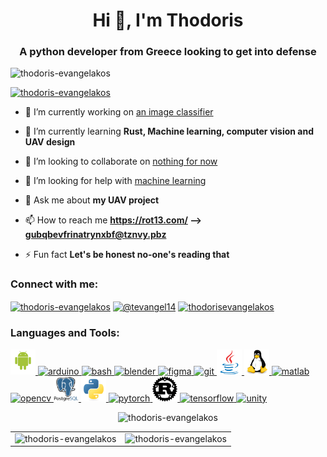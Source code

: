 <h1 align="center">Hi 👋, I'm Thodoris</h1>
<h3 align="center">A python developer from Greece looking to get into defense</h3>

<p align="left"> <img src="https://komarev.com/ghpvc/?username=thodoris-evangelakos&label=Profile%20views&color=0e75b6&style=plastic" alt="thodoris-evangelakos" /> </p>

<p align="left"> <a href="https://github.com/ryo-ma/github-profile-trophy"><img src="https://github-profile-trophy.vercel.app/?username=thodoris-evangelakos" alt="thodoris-evangelakos" /></a> </p>

- 🔭 I’m currently working on [an image classifier](https://github.com/Thodoris-Evangelakos/computer-vision)

- 🌱 I’m currently learning **Rust, Machine learning, computer vision and UAV design**

- 👯 I’m looking to collaborate on [nothing for now](null)

- 🤝 I’m looking for help with [machine learning](null)

- 💬 Ask me about **my UAV project**

- 📫 How to reach me **https://rot13.com/ --> gubqbevfrinatrynxbf@tznvy.pbz**

- ⚡ Fun fact **Let's be honest no-one's reading that**

<h3 align="left">Connect with me:</h3>
<p align="left">
<a href="https://linkedin.com/in/thodoris-evangelakos" target="blank"><img align="center" src="https://raw.githubusercontent.com/rahuldkjain/github-profile-readme-generator/master/src/images/icons/Social/linked-in-alt.svg" alt="thodoris-evangelakos" height="30" width="40" /></a>
<a href="https://instagram.com/@tevangel14" target="blank"><img align="center" src="https://raw.githubusercontent.com/rahuldkjain/github-profile-readme-generator/master/src/images/icons/Social/instagram.svg" alt="@tevangel14" height="30" width="40" /></a>
<a href="https://www.leetcode.com/thodorisevangelakos" target="blank"><img align="center" src="https://raw.githubusercontent.com/rahuldkjain/github-profile-readme-generator/master/src/images/icons/Social/leet-code.svg" alt="thodorisevangelakos" height="30" width="40" /></a>
</p>

<h3 align="left">Languages and Tools:</h3>
<p align="left"> <a href="https://developer.android.com" target="_blank" rel="noreferrer"> <img src="https://raw.githubusercontent.com/devicons/devicon/master/icons/android/android-original-wordmark.svg" alt="android" width="40" height="40"/> </a> <a href="https://www.arduino.cc/" target="_blank" rel="noreferrer"> <img src="https://cdn.worldvectorlogo.com/logos/arduino-1.svg" alt="arduino" width="40" height="40"/> </a> <a href="https://www.gnu.org/software/bash/" target="_blank" rel="noreferrer"> <img src="https://www.vectorlogo.zone/logos/gnu_bash/gnu_bash-icon.svg" alt="bash" width="40" height="40"/> </a> <a href="https://www.blender.org/" target="_blank" rel="noreferrer"> <img src="https://download.blender.org/branding/community/blender_community_badge_white.svg" alt="blender" width="40" height="40"/> </a> <a href="https://www.figma.com/" target="_blank" rel="noreferrer"> <img src="https://www.vectorlogo.zone/logos/figma/figma-icon.svg" alt="figma" width="40" height="40"/> </a> <a href="https://git-scm.com/" target="_blank" rel="noreferrer"> <img src="https://www.vectorlogo.zone/logos/git-scm/git-scm-icon.svg" alt="git" width="40" height="40"/> </a> <a href="https://www.java.com" target="_blank" rel="noreferrer"> <img src="https://raw.githubusercontent.com/devicons/devicon/master/icons/java/java-original.svg" alt="java" width="40" height="40"/> </a> <a href="https://www.linux.org/" target="_blank" rel="noreferrer"> <img src="https://raw.githubusercontent.com/devicons/devicon/master/icons/linux/linux-original.svg" alt="linux" width="40" height="40"/> </a> <a href="https://www.mathworks.com/" target="_blank" rel="noreferrer"> <img src="https://upload.wikimedia.org/wikipedia/commons/2/21/Matlab_Logo.png" alt="matlab" width="40" height="40"/> </a> <a href="https://opencv.org/" target="_blank" rel="noreferrer"> <img src="https://www.vectorlogo.zone/logos/opencv/opencv-icon.svg" alt="opencv" width="40" height="40"/> </a> <a href="https://www.postgresql.org" target="_blank" rel="noreferrer"> <img src="https://raw.githubusercontent.com/devicons/devicon/master/icons/postgresql/postgresql-original-wordmark.svg" alt="postgresql" width="40" height="40"/> </a> <a href="https://www.python.org" target="_blank" rel="noreferrer"> <img src="https://raw.githubusercontent.com/devicons/devicon/master/icons/python/python-original.svg" alt="python" width="40" height="40"/> </a> <a href="https://pytorch.org/" target="_blank" rel="noreferrer"> <img src="https://www.vectorlogo.zone/logos/pytorch/pytorch-icon.svg" alt="pytorch" width="40" height="40"/> </a> <a href="https://www.rust-lang.org" target="_blank" rel="noreferrer"> <img src="https://raw.githubusercontent.com/devicons/devicon/master/icons/rust/rust-plain.svg" alt="rust" width="40" height="40"/> </a> <a href="https://www.tensorflow.org" target="_blank" rel="noreferrer"> <img src="https://www.vectorlogo.zone/logos/tensorflow/tensorflow-icon.svg" alt="tensorflow" width="40" height="40"/> </a> <a href="https://unity.com/" target="_blank" rel="noreferrer"> <img src="https://www.vectorlogo.zone/logos/unity3d/unity3d-icon.svg" alt="unity" width="40" height="40"/> </a> </p>

<!-- Centered Preferred Language Stats -->
<p align="center">
  <img src="https://github-readme-stats.vercel.app/api/top-langs?username=thodoris-evangelakos&show_icons=true&locale=en&layout=compact" alt="thodoris-evangelakos" />
</p>

<!-- Side by Side GitHub and LeetCode Stats -->
<table>
  <tr>
    <!-- GitHub Stats -->
    <td>
      <img src="https://github-readme-stats.vercel.app/api?username=thodoris-evangelakos&show_icons=true&theme=onedark&locale=en" alt="thodoris-evangelakos" />
    </td>
    <!-- LeetCode Stats -->
    <td>
      <img src="https://leetcode.card.workers.dev/ThodorisEvangelakos?theme=auto&font=baloo&extension=null" alt="thodoris-evangelakos" />
    </td>
  </tr>
</table>
